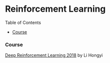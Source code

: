 # Reinforcement Learning

Table of Contents
- <a href="#course">Course</a>


### <a name="course">Course</a>
[Deep Reinforcement Learning 2018](https://www.youtube.com/watch?v=z95ZYgPgXOY&list=PLJV_el3uVTsODxQFgzMzPLa16h6B8kWM_) by Li Hongyi





